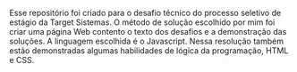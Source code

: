 Esse repositório foi criado para o desafio técnico do processo seletivo de estágio da Target Sistemas.
O método de solução escolhido por mim foi criar uma página Web contento o texto dos desafios e a demonstração das soluções.
A linguagem escolhida é o Javascript.
Nessa resolução também estão demonstradas algumas habilidades de lógica da programação, HTML e CSS.